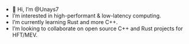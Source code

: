 - 👋 Hi, I’m @Unays7
- I’m interested in high-performant & low-latency computing.
- I’m currently learning Rust and more C++.
- I’m looking to collaborate on open source C++ and Rust projects for HFT/MEV.

<!---
Unays7/Unays7 is a ✨ special ✨ repository because its `README.md` (this file) appears on your GitHub profile.
You can click the Preview link to take a look at your changes.
--->
